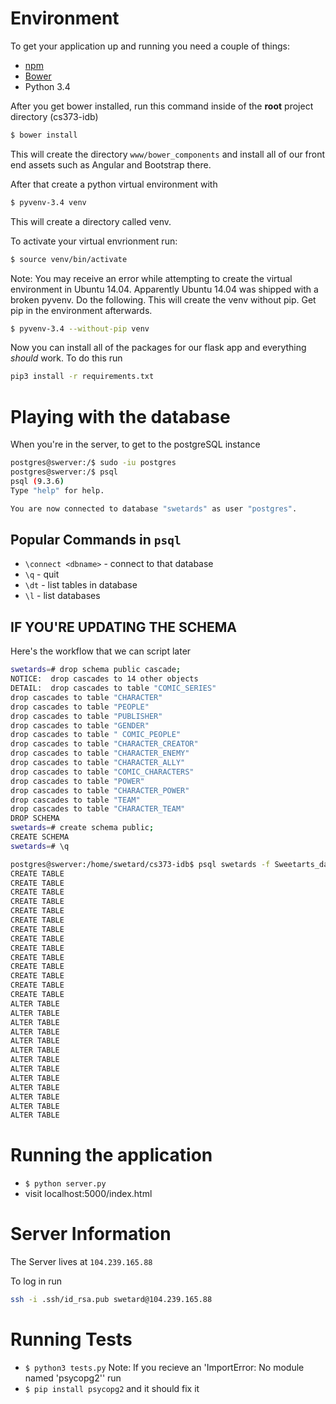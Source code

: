# Environment
To get your application up and running you need a couple of things:
* [npm](https://www.npmjs.com/)
* [Bower](http://bower.io)
* Python 3.4

After you get bower installed, run this command inside of the **root** project directory (cs373-idb)
```bash
$ bower install
```

This will create the directory `www/bower_components` and install all of our front end assets such as Angular and Bootstrap there.

After that create a python virtual environment with
```bash
$ pyvenv-3.4 venv
```

This will create a directory called venv. 

To activate your virtual envrionment run:
```bash
$ source venv/bin/activate
```

Note: You may receive an error while attempting to create the virtual environment in Ubuntu 14.04. Apparently Ubuntu 14.04 was shipped with a broken pyvenv. Do the following. This will create the venv without pip. Get pip in the environment afterwards.

```bash
$ pyvenv-3.4 --without-pip venv
```

Now you can install all of the packages for our flask app and everything *should* work. To do this run
```bash
pip3 install -r requirements.txt
```

# Playing with the database
When you're in the server, to get to the postgreSQL instance
```bash
postgres@swerver:/$ sudo -iu postgres
postgres@swerver:/$ psql
psql (9.3.6)
Type "help" for help.

You are now connected to database "swetards" as user "postgres".
```

## Popular Commands in `psql`
* `\connect <dbname>` - connect to that database
* `\q` - quit
* `\dt` - list tables in database
* `\l` - list databases

## IF YOU'RE UPDATING THE SCHEMA
Here's the workflow that we can script later
```bash
swetards=# drop schema public cascade;
NOTICE:  drop cascades to 14 other objects
DETAIL:  drop cascades to table "COMIC_SERIES"
drop cascades to table "CHARACTER"
drop cascades to table "PEOPLE"
drop cascades to table "PUBLISHER"
drop cascades to table "GENDER"
drop cascades to table " COMIC_PEOPLE"
drop cascades to table "CHARACTER_CREATOR"
drop cascades to table "CHARACTER_ENEMY"
drop cascades to table "CHARACTER_ALLY"
drop cascades to table "COMIC_CHARACTERS"
drop cascades to table "POWER"
drop cascades to table "CHARACTER_POWER"
drop cascades to table "TEAM"
drop cascades to table "CHARACTER_TEAM"
DROP SCHEMA
swetards=# create schema public;
CREATE SCHEMA
swetards=# \q

postgres@swerver:/home/swetard/cs373-idb$ psql swetards -f Sweetarts_datamodel.sql
CREATE TABLE
CREATE TABLE
CREATE TABLE
CREATE TABLE
CREATE TABLE
CREATE TABLE
CREATE TABLE
CREATE TABLE
CREATE TABLE
CREATE TABLE
CREATE TABLE
CREATE TABLE
CREATE TABLE
CREATE TABLE
ALTER TABLE
ALTER TABLE
ALTER TABLE
ALTER TABLE
ALTER TABLE
ALTER TABLE
ALTER TABLE
ALTER TABLE
ALTER TABLE
ALTER TABLE
ALTER TABLE
ALTER TABLE
ALTER TABLE

```

# Running the application
* `$ python server.py`
* visit localhost:5000/index.html

# Server Information
The Server lives at `104.239.165.88`

To log in run
```bash
ssh -i .ssh/id_rsa.pub swetard@104.239.165.88
```

# Running Tests
* `$ python3 tests.py`
Note: If you recieve an 'ImportError: No module named 'psycopg2'' run
* `$ pip install psycopg2`
and it should fix it


